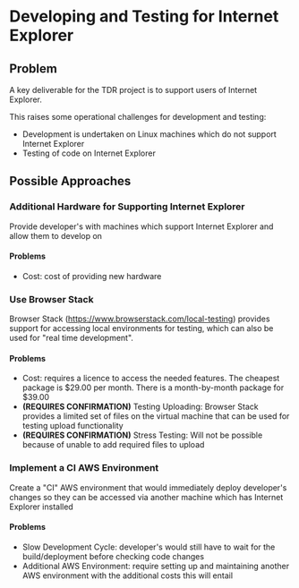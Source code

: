 # Developing and Testing for Internet Explorer

## Problem

A key deliverable for the TDR project is to support users of Internet Explorer.
 
This raises some operational challenges for development and testing:
* Development is undertaken on Linux machines which do not support Internet Explorer
* Testing of code on Internet Explorer
 
## Possible Approaches
 
### Additional Hardware for Supporting Internet Explorer

Provide developer's with machines which support Internet Explorer and allow them to develop on

#### Problems

* Cost: cost of providing new hardware
 
### Use Browser Stack
 
Browser Stack (https://www.browserstack.com/local-testing) provides support for accessing local environments for testing, which can also be used for "real time development".
 
#### Problems

* Cost: requires a licence to access the needed features. The cheapest package is $29.00 per month. There is a month-by-month package for $39.00
* **(REQUIRES CONFIRMATION)** Testing Uploading: Browser Stack provides a limited set of files on the virtual machine that can be used for testing upload functionality
* **(REQUIRES CONFIRMATION)** Stress Testing: Will not be possible because of unable to add required files to upload
 
### Implement a CI AWS Environment

Create a "CI" AWS environment that would immediately deploy developer's changes so they can be accessed via another machine which has Internet Explorer installed

#### Problems

* Slow Development Cycle: developer's would still have to wait for the build/deployment before checking code changes
* Additional AWS Environment: require setting up and maintaining another AWS environment with the additional costs this will entail
 
 